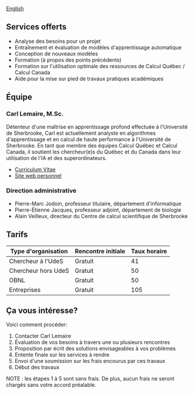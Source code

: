 [English](/english.html)

## Services offerts

* Analyse des besoins pour un projet
* Entraînement et évaluation de modèles d'apprentissage automatique
* Conception de nouveaux modèles
* Formation (à propos des points précédents)
* Formation sur l'utilisation optimale des ressources de Calcul Québec / Calcul Canada
* Aide pour la mise sur pied de travaux pratiques académiques

## Équipe

### Carl Lemaire, M.Sc.
Détenteur d'une maîtrise en apprentissage profond effectuée à l'Université de Sherbrooke, Carl est actuellement analyste en algorithmes d'apprentissage et en calcul de haute performance à l'Université de Sherbrooke. En tant que membre des équipes Calcul Québec et Calcul Canada, il soutient les chercheur(e)s du Québec et du Canada dans leur utilisation de l'IA et des superordinateurs.

* [Curriculum Vitae](https://drive.google.com/file/d/1fdaG8T5lrYUaGHeAVBaQmWsQcFItA9Mk/view?usp=sharing)
* [Site web personnel](https://lemairecarl.github.io/)

### Direction administrative

* Pierre-Marc Jodoin, professeur titulaire, département d'informatique
* Pierre-Étienne Jacques, professeur adjoint, département de biologie
* Alain Veilleux, directeur du Centre de calcul scientifique de Sherbrooke

## Tarifs

| Type d'organisation   | Rencontre initiale      | Taux horaire |
|-----------------------|-------------------------|--------------|
| Chercheur à l'UdeS    | Gratuit                 | 41           |
| Chercheur hors UdeS   | Gratuit                 | 50           |
| OBNL                  | Gratuit                 | 50           |
| Entreprises           | Gratuit                 | 105          |

## Ça vous intéresse?

Voici comment procéder:

1. Contacter Carl Lemaire
2. Évaluation de vos besoins à travers une ou plusieurs rencontres
3. Proposition par écrit des solutions envisageables à vos problèmes
4. Entente finale sur les services à rendre
5. Envoi d'une soumission sur les frais encourus par ces travaux
6. Début des travaux

NOTE : les étapes 1 à 5 sont sans frais. De plus, aucun frais ne seront chargés
sans votre accord préalable.
